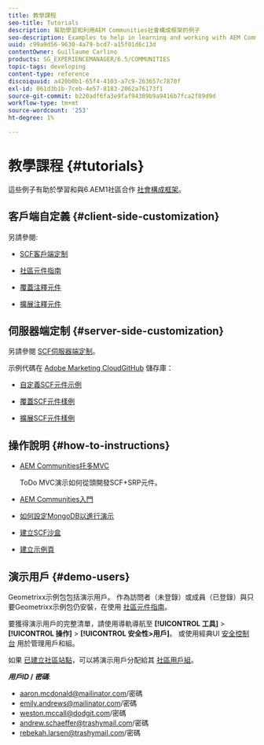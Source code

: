 ```yaml
---
title: 教學課程
seo-title: Tutorials
description: 幫助學習和利用AEM Communities社會構成框架的例子
seo-description: Examples to help in learning and working with AEM Communities social component framework (SCF)
uuid: c99a9d56-9630-4a79-bcd7-a15f01d6c13d
contentOwner: Guillaume Carlino
products: SG_EXPERIENCEMANAGER/6.5/COMMUNITIES
topic-tags: developing
content-type: reference
discoiquuid: a420b0b1-65f4-4103-a7c9-263657c7870f
exl-id: 061d3b1b-7ceb-4e57-8183-2062a76173f1
source-git-commit: b220adf6fa3e9faf94389b9a9416b7fca2f89d9d
workflow-type: tm+mt
source-wordcount: '253'
ht-degree: 1%

---
```


# 教學課程 {#tutorials}

這些例子有助於學習和與6.AEM1社區合作 [社會構成框架](scf.md)。

## 客戶端自定義 {#client-side-customization}

另請參閱:

* [SCF客戶端定制](client-customize.md)

* [社區元件指南](components-guide.md)

* [覆蓋注釋元件](overlay-comments.md)

* [擴展注釋元件](extend-comments.md)

## 伺服器端定制 {#server-side-customization}

另請參閱 [SCF伺服器端定制](server-customize.md)。

示例代碼在 [Adobe Marketing CloudGitHub](https://github.com/Adobe-Marketing-Cloud) 儲存庫：

* [自定義SCF元件示例](https://github.com/Adobe-Marketing-Cloud/aem-scf-sample-components-customize)

* [覆蓋SCF元件樣例](https://github.com/Adobe-Marketing-Cloud/aem-scf-sample-components-overlay)

* [擴展SCF元件樣例](https://github.com/Adobe-Marketing-Cloud/aem-scf-sample-components-extension)

## 操作說明 {#how-to-instructions}

* [AEM Communities托多MVC](https://github.com/Adobe-Marketing-Cloud/aem-communities-todomvc-sample)

   ToDo MVC演示如何從頭開發SCF+SRP元件。

* [AEM Communities入門](getting-started.md)

* [如何設定MongoDB以進行演示](demo-mongo.md)

* [建立SCF沙盒](an-scf-sandbox.md)

* [建立示例頁](create-sample-page.md)

## 演示用戶 {#demo-users}

Geometrixx示例包包括演示用戶。 作為訪問者（未登錄）或成員（已登錄）與只要Geometrixx示例包仍安裝，在使用 [社區元件指南](components-guide.md)。

要獲得演示用戶的完整清單，請使用導軌導航至 **[!UICONTROL 工具]** > **[!UICONTROL 操作]** > **[!UICONTROL 安全性>用戶]**。 或使用經典UI [安全控制台](http://localhost:4502/useradmin) 用於管理用戶和組。

如果 [已建立社區站點](getting-started.md)，可以將演示用戶分配給其 [社區用戶組](users.md)。

***用戶ID* / *密碼***:

* aaron.mcdonald@mailinator.com/密碼
* emily.andrews@mailinator.com/密碼
* weston.mccall@dodgit.com/密碼
* andrew.schaeffer@trashymail.com/密碼
* rebekah.larsen@trashymail.com/密碼
